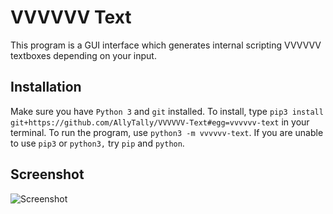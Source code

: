 # VVVVVV Text
This program is a GUI interface which generates internal scripting VVVVVV textboxes depending on your input.

## Installation
Make sure you have `Python 3` and `git` installed.
To install, type `pip3 install git+https://github.com/AllyTally/VVVVVV-Text#egg=vvvvvv-text` in your terminal.
To run the program, use `python3 -m vvvvvv-text`.
If you are unable to use `pip3` or `python3,` try `pip` and `python`.

## Screenshot
![Screenshot](https://o.lol-sa.me/ALie7Ct.png)
